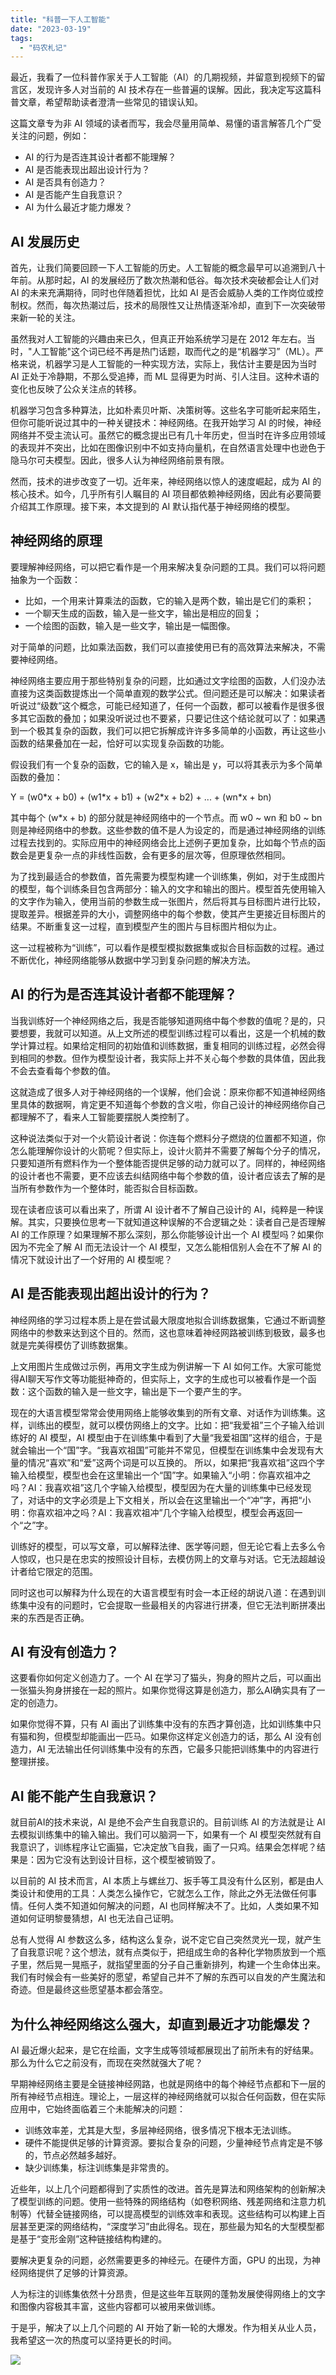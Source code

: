 ```yaml
---
title: "科普一下人工智能"
date: "2023-03-19"
tags: 
  - "码农札记"
---
```


最近，我看了一位科普作家关于人工智能（AI）的几期视频，并留意到视频下的留言区，发现许多人对当前的 AI 技术存在一些普遍的误解。因此，我决定写这篇科普文章，希望帮助读者澄清一些常见的错误认知。

这篇文章专为非 AI 领域的读者而写，我会尽量用简单、易懂的语言解答几个广受关注的问题，例如：
- AI 的行为是否连其设计者都不能理解？
- AI 是否能表现出超出设计行为？
- AI 是否具有创造力？
- AI 是否能产生自我意识？
- AI 为什么最近才能力爆发？

## AI 发展历史

首先，让我们简要回顾一下人工智能的历史。人工智能的概念最早可以追溯到八十年前。从那时起，AI 的发展经历了数次热潮和低谷。每次技术突破都会让人们对 AI 的未来充满期待，同时也伴随着担忧，比如 AI 是否会威胁人类的工作岗位或控制权。然而，每次热潮过后，技术的局限性又让热情逐渐冷却，直到下一次突破带来新一轮的关注。

虽然我对人工智能的兴趣由来已久，但真正开始系统学习是在 2012 年左右。当时，"人工智能"这个词已经不再是热门话题，取而代之的是“机器学习”（ML）。严格来说，机器学习是人工智能的一种实现方法，实际上，我估计主要是因为当时 AI 正处于冷静期，不那么受追捧，而 ML 显得更为时尚、引人注目。这种术语的变化也反映了公众关注点的转移。

机器学习包含多种算法，比如朴素贝叶斯、决策树等。这些名字可能听起来陌生，但你可能听说过其中的一种关键技术：神经网络。在我开始学习 AI 的时候，神经网络并不受主流认可。虽然它的概念提出已有几十年历史，但当时在许多应用领域的表现并不突出，比如在图像识别中不如支持向量机，在自然语言处理中也逊色于隐马尔可夫模型。因此，很多人认为神经网络前景有限。

然而，技术的进步改变了一切。近年来，神经网络以惊人的速度崛起，成为 AI 的核心技术。如今，几乎所有引人瞩目的 AI 项目都依赖神经网络，因此有必要简要介绍其工作原理。接下来，本文提到的 AI 默认指代基于神经网络的模型。

## 神经网络的原理

要理解神经网络，可以把它看作是一个用来解决复杂问题的工具。我们可以将问题抽象为一个函数：

- 比如，一个用来计算乘法的函数，它的输入是两个数，输出是它们的乘积；
- 一个聊天生成的函数，输入是一些文字，输出是相应的回复；
- 一个绘图的函数，输入是一些文字，输出是一幅图像。

对于简单的问题，比如乘法函数，我们可以直接使用已有的高效算法来解决，不需要神经网络。

神经网络主要应用于那些特别复杂的问题，比如通过文字绘图的函数，人们没办法直接为这类函数提炼出一个简单直观的数学公式。但问题还是可以解决：如果读者听说过“级数”这个概念，可能已经知道了，任何一个函数，都可以被看作是很多很多其它函数的叠加；如果没听说过也不要紧，只要记住这个结论就可以了：如果遇到一个极其复杂的函数，我们可以把它拆解成许许多多简单的小函数，再让这些小函数的结果叠加在一起，恰好可以实现复杂函数的功能。

假设我们有一个复杂的函数，它的输入是 x，输出是 y，可以将其表示为多个简单函数的叠加：

Y = (w0\*x + b0) + (w1\*x + b1) + (w2\*x + b2) + ... + (wn\*x + bn)

其中每个 (w\*x + b) 的部分就是神经网络中的一个节点。而 w0 ~ wn 和 b0 ~ bn 则是神经网络中的参数。这些参数的值不是人为设定的，而是通过神经网络的训练过程去找到的。实际应用中的神经网络会比上述例子更加复杂，比如每个节点的函数会是更复杂一点的非线性函数，会有更多的层次等，但原理依然相同。

为了找到最适合的参数值，首先需要为模型构建一个训练集，例如，对于生成图片的模型，每个训练条目包含两部分：输入的文字和输出的图片。模型首先使用输入的文字作为输入，使用当前的参数生成一张图片，然后将其与目标图片进行比较，提取差异。根据差异的大小，调整网络中的每个参数，使其产生更接近目标图片的结果。不断重复这一过程，直到模型产生的图片与目标图片相似为止。

这一过程被称为“训练”，可以看作是模型模拟数据集或拟合目标函数的过程。通过不断优化，神经网络能够从数据中学习到复杂问题的解决方法。

## AI 的行为是否连其设计者都不能理解？

当我训练好一个神经网络之后，我是否能够知道网络中每个参数的值呢？是的，只要想要，我就可以知道。从上文所述的模型训练过程可以看出，这是一个机械的数学计算过程。如果给定相同的初始值和训练数据，重复相同的训练过程，必然会得到相同的参数。但作为模型设计者，我实际上并不关心每个参数的具体值，因此我不会去查看每个参数的值。

这就造成了很多人对于神经网络的一个误解，他们会说：原来你都不知道神经网络里具体的数据啊，肯定更不知道每个参数的含义啦，你自己设计的神经网络你自己都理解不了，看来人工智能要摆脱人类控制了。

这种说法类似于对一个火箭设计者说：你连每个燃料分子燃烧的位置都不知道，你怎么能理解你设计的火箭呢？但实际上，设计火箭并不需要了解每个分子的情况，只要知道所有燃料作为一个整体能否提供足够的动力就可以了。同样的，神经网络的设计者也不需要，更不应该去纠结网络中每个参数的值，设计者应该去了解的是当所有参数作为一个整体时，能否拟合目标函数。

现在读者应该可以看出来了，所谓 AI 设计者不了解自己设计的 AI，纯粹是一种误解。其实，只要换位思考一下就知道这种误解的不合逻辑之处：读者自己是否理解 AI 的工作原理？如果理解不那么深刻，那么你能够设计出一个 AI 模型吗？如果你因为不完全了解 AI 而无法设计一个 AI 模型，又怎么能相信别人会在不了解 AI 的情况下就设计出了一个好用的 AI 模型呢？

## AI 是否能表现出超出设计的行为？

神经网络的学习过程本质上是在尝试最大限度地拟合训练数据集，它通过不断调整网络中的参数来达到这个目的。然而，这也意味着神经网路被训练到极致，最多也就是完美得模仿了训练数据集。

上文用图片生成做过示例，再用文字生成为例讲解一下 AI 如何工作。大家可能觉得AI聊天写作文等功能挺神奇的，但实际上，文字的生成也可以被看作是一个函数：这个函数的输入是一些文字，输出是下一个要产生的字。

现在的大语言模型常常会使用网络上能够收集到的所有文章、对话作为训练集。这样，训练出的模型，就可以模仿网络上的文字。比如：把“我爱祖”三个子输入给训练好的 AI 模型，AI 模型由于在训练集中看到了大量“我爱祖国”这样的组合，于是就会输出一个“国”字。“我喜欢祖国”可能并不常见，但模型在训练集中会发现有大量的情况“喜欢”和“爱”这两个词是可以互换的。 所以，如果把“我喜欢祖”这四个字输入给模型，模型也会在这里输出一个“国”字。如果输入“小明：你喜欢祖冲之吗？AI：我喜欢祖”这几个字输入给模型，模型因为在大量的训练集中已经发现了，对话中的文字必须是上下文相关，所以会在这里输出一个“冲”字，再把“小明：你喜欢祖冲之吗？AI：我喜欢祖冲”几个字输入给模型，模型会再返回一个“之”字。

训练好的模型，可以写文章，可以解释法律、医学等问题，但无论它看上去多么令人惊叹，也只是在忠实的按照设计目标，去模仿网上的文章与对话。它无法超越设计者给它限定的范围。

同时这也可以解释为什么现在的大语言模型有时会一本正经的胡说八道：在遇到训练集中没有的问题时，它会提取一些最相关的内容进行拼凑，但它无法判断拼凑出来的东西是否正确。

## AI 有没有创造力？

这要看你如何定义创造力了。一个 AI 在学习了猫头，狗身的照片之后，可以画出一张猫头狗身拼接在一起的照片。如果你觉得这算是创造力，那么AI确实具有了一定的创造力。

如果你觉得不算，只有 AI 画出了训练集中没有的东西才算创造，比如训练集中只有猫和狗，但模型却能画出一匹马。如果你这样定义创造力的话，那么 AI 没有创造力，AI 无法输出任何训练集中没有的东西，它最多只能把训练集中的内容进行整理拼接。

## AI 能不能产生自我意识？

就目前AI的技术来说，AI 是绝不会产生自我意识的。目前训练 AI 的方法就是让 AI 去模拟训练集中的输入输出。我们可以脑洞一下，如果有一个 AI 模型突然就有自我意识了，训练程序让它画猫，它决定放飞自我，画了一只鸡。结果会怎样呢？结果是：因为它没有达到设计目标，这个模型被销毁了。

以目前的 AI 技术而言，AI 本质上与螺丝刀、扳手等工具没有什么区别，都是由人类设计和使用的工具：人类怎么操作它，它就怎么工作，除此之外无法做任何事情。任何人类不知道如何解决的问题，AI 也同样解决不了。比如，人类如果不知道如何证明黎曼猜想，AI 也无法自己证明。

总有人觉得 AI 参数这么多，结构这么复杂，说不定它自己突然灵光一现，就产生了自我意识呢？这个想法，就有点类似于，把组成生命的各种化学物质放到一个瓶子里，然后晃一晃瓶子，就指望里面的分子自己重新排列，构建一个生命体出来。我们有时候会有一些美好的愿望，希望自己并不了解的东西可以自发的产生魔法和奇迹。但是最终这些愿望基本都会落空。

## 为什么神经网络这么强大，却直到最近才功能爆发？

AI 最近爆火起来，是它在绘画，文字生成等领域都展现出了前所未有的好结果。那么为什么它之前没有，而现在突然就强大了呢？

早期神经网络主要是全链接神经网路，也就是网络中的每个神经节点都和下一层的所有神经节点相连。理论上，一层这样的神经网络就可以拟合任何函数，但在实际应用中，它始终面临着三个未能解决的问题：

- 训练效率差，尤其是大型，多层神经网络，很多情况下根本无法训练。
- 硬件不能提供足够的计算资源。要拟合复杂的问题，少量神经节点肯定是不够的，节点必然越多越好。
- 缺少训练集，标注训练集是非常贵的。

近些年，以上几个问题都得到了实质性的改进。首先是算法和网络架构的创新解决了模型训练的问题。使用一些特殊的网络结构（如卷积网络、残差网络和注意力机制等）代替全链接网络，可以提高模型的训练效率和表现。这些结构可以构建上百层甚至更深的网络结构，“深度学习”由此得名。现在，那些最为知名的大型模型都是基于“变形金刚”这种链接结构构建的。

要解决更复杂的问题，必然需要更多的神经元。在硬件方面，GPU 的出现，为神经网络提供了足够的计算资源。

人为标注的训练集依然十分昂贵，但是这些年互联网的蓬勃发展使得网络上的文字和图像内容极其丰富，这些内容都可以被用来做训练。

于是乎，解决了以上几个问题的 AI 开始了新一轮的大爆发。作为相关从业人员，我希望这一次的热度可以坚持更长的时间。

![](untitled.png)
